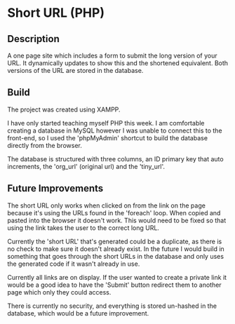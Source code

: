 # Short URL (PHP)

## Description

A one page site which includes a form to submit the long version of your URL.
It dynamically updates to show this and the shortened equivalent.
Both versions of the URL are stored in the database.

## Build

The project was created using XAMPP.

I have only started teaching myself PHP this week. I am comfortable creating a database in MySQL however I was unable to connect this to the front-end, so I used the 'phpMyAdmin' shortcut to build the database directly from the browser.

The database is structured with three columns, an ID primary key that auto increments, the 'org_url' (original url) and the 'tiny_url'.

## Future Improvements

The short URL only works when clicked on from the link on the page because it's using the URLs found in the 'foreach' loop. When copied and pasted into the browser it doesn't work. This would need to be fixed so that using the link takes the user to the correct long URL.

Currently the 'short URL' that's generated could be a duplicate, as there is no check to make sure it doesn't already exist. In the future I would build in something that goes through the short URLs in the database and only uses the generated code if it wasn't already in use.

Currently all links are on display. If the user wanted to create a private link it would be a good idea to have the 'Submit' button redirect them to another page which only they could access.

There is currently no security, and everything is stored un-hashed in the database, which would be a future improvement.
